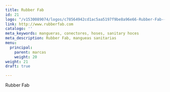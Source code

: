 ```yaml
---
title: Rubber Fab
id: 21
logo: "/v1530089074/logos/c78564942cd1ac5aa5197f9be8a96e66-Rubber-Fab---logo.png"
link: http://www.rubberfab.com
catalogo: ''
meta_keywords: mangueras, conectores, hoses, sanitary hoces
meta_description: Rubber Fab, mangueas sanitarias
menu:
  principal:
    parent: marcas
    weight: 20
weight: 21
draft: true

---
```

<p>Rubber Fab</p>